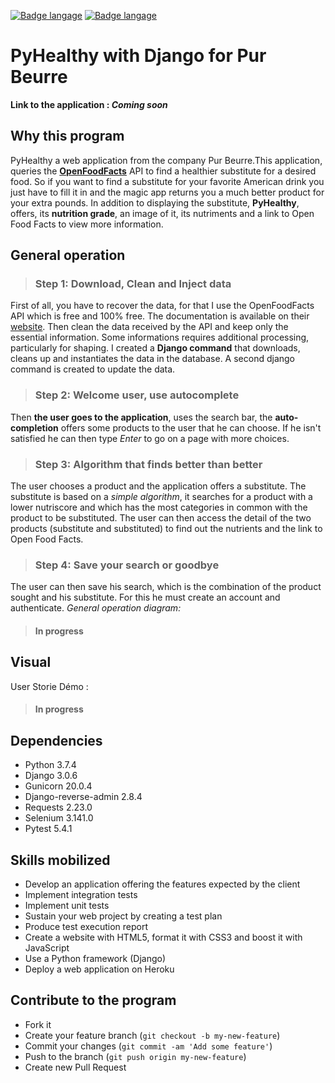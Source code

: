 
[![Badge langage](https://img.shields.io/static/v1?label=langage&message=Français&color=blue)](https://github.com/GuillaumeStaub/pyhealthy_purBeurre/blob/master/README_fr.md)
[![Badge langage](https://img.shields.io/static/v1?label=langage&message=English&color=blue)](https://github.com/GuillaumeStaub/pyhealthy_purBeurre/blob/master/README.md)



# PyHealthy with Django for Pur Beurre

**Link to the application : *Coming soon***

## Why this program
PyHealthy a web application from the company Pur Beurre.This application, queries the **[OpenFoodFacts](https://fr.openfoodfacts.org)** API to find a healthier substitute for a desired food. So if you want to find a substitute for your favorite American drink you just have to fill it in and the magic app returns you a much better product for your extra pounds. In addition to displaying the substitute, **PyHealthy**, offers, its **nutrition grade**, an image of it, its nutriments and a link to Open Food Facts to view more information.

## General operation
> ### Step 1: Download, Clean and Inject data

First of all, you have to recover the data, for that I use the OpenFoodFacts API which is free and 100% free. The documentation is available on their  [website](https://en.wiki.openfoodfacts.org/API/Read/Search).
Then clean the data received by the API and keep only the essential information. Some informations requires additional processing, particularly for shaping.
I created a **Django command** that downloads, cleans up and instantiates the data in the database.
A second django command is created to update the data.

> ### Step 2: Welcome user, use autocomplete

Then **the user goes to the application**, uses the search bar, the **auto-completion** offers some products to the user that he can choose. If he isn't satisfied he can then type *Enter* to go on a page with more choices.
> ### Step 3: Algorithm that finds better than better


The user chooses a product and the application offers a substitute. The substitute is based on a *simple algorithm*, it searches for a product with a lower nutriscore and which has the most categories in common with the product to be substituted.
The user can then access the detail of the two products (substitute and substituted) to find out the nutrients and the link to Open Food Facts.

> ### Step 4: Save your search or goodbye

The user can then save his search, which is the combination of the product sought and his substitute. For this he must create an account and authenticate.
*General operation diagram:*
> #### In progress

## Visual
User Storie Démo :

> #### In progress

## Dependencies
* Python 3.7.4
* Django 3.0.6
* Gunicorn 20.0.4
* Django-reverse-admin 2.8.4
* Requests 2.23.0
* Selenium 3.141.0
* Pytest 5.4.1

## Skills mobilized
* Develop an application offering the features expected by the client
* Implement integration tests
* Implement unit tests
* Sustain your web project by creating a test plan
* Produce test execution report
* Create a website with HTML5, format it with CSS3 and boost it with JavaScript
* Use a Python framework (Django)
* Deploy a web application on Heroku

## Contribute to the program 

* Fork it
* Create your feature branch (`git checkout -b my-new-feature`)
* Commit your changes (`git commit -am 'Add some feature'`)
* Push to the branch (`git push origin my-new-feature`)
* Create new Pull Request
